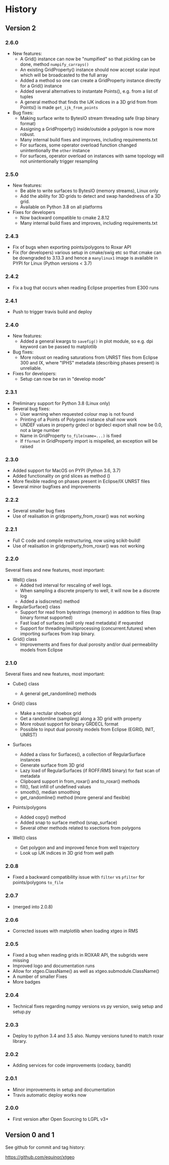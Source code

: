 # History

## Version 2

### 2.6.0
* New features:
  * A Grid() instance can now be "numpified" so that pickling can be done, method `numpify_carrays()`
  * An existing GridProperty() instance should now accept scalar input which will be broadcasted to
    the full array
  * Added a method so one can create a GridProperty instance directly for a Grid() instance
  * Added several alternatives to instantate Points(), e.g. from a list of tuples
  * A general method that finds the IJK indices in a 3D grid from from Points() is made `get_ijk_from_points`
* Bug fixes:
  * Making surface write to BytesIO stream threading safe (Irap binary format)
  * Assigning a GridProperty() inside/outside a polygon is now more robust.
  * Many internal build fixes and improves, including requirements.txt
  * For surfaces, some operator overload function changed unintentionally the `other` instance
  * For surfaces, operator overload on instances with same topology will not unintentionally trigger resampling


### 2.5.0
* New features:
  * Be able to write surfaces to BytesIO (memory streams), Linux only
  * Add the ability for 3D grids to detect and swap handedness of a 3D grid.
  * Available on Python 3.8 on all platforms
* Fixes for developers
  * Now backward compatible to cmake 2.8.12
  * Many internal build fixes and improves, including requirements.txt

### 2.4.3
* Fix of bugs when exporting points/polygons to Roxar API
* Fix (for developers) various setup in cmake/swig etc so that cmake can be downgraded to 3.13.3 and hence a ``manylinux1`` image is available in PYPI for Linux (Python versions < 3.7)

### 2.4.2
* Fix a bug that occurs when reading Eclipse properties from E300 runs

### 2.4.1
* Push to trigger travis build and deploy

### 2.4.0

* New features:
  * Added a general kwargs to `savefig()` in plot module, so e.g. dpi keyword can be passed to matplotlib
* Bug fixes:
  * More robust on reading saturations from UNRST files from Eclipse 300 and IX, where "IPHS" metadata
    (describing phases present) is unreliable.
* Fixes for developers:
  * Setup can now be ran in "develop mode"

### 2.3.1

* Preliminary support for Python 3.8 (Linux only)
* Several bug fixes:
  * User warning when requested colour map is not found
  * Printing of a Points of Polygons instance shall now work
  * UNDEF values in property grdecl or bgrdecl export shall now be 0.0, not a large number
  * Name in GridProperty `to_file(name=...)` is fixed
  * If `fformat` in GridProperty import is mispelled, an exception will be raised

### 2.3.0

* Added support for MacOS on PYPI (Python 3.6, 3.7)
* Added functionality on grid slices as method ()
* More flexible reading on phases present in Eclipse/IX UNRST files
* Several minor bugfixes and improvements

### 2.2.2

* Several smaller bug fixes
* Use of realisation in gridproperty_from_roxar() was not working

### 2.2.1

* Full C code and compile restructuring, now using scikit-build!
* Use of realisation in gridproperty_from_roxar() was not working

### 2.2.0

Several fixes and new features, most important:

  * Well() class
    * Added tvd interval for rescaling of well logs.
    * When sampling a discrete property to well, it will now be a discrete log
    * Added a isdiscrete() method
  * RegularSurface() class
    * Support for read from bytestrings (memory) in addition to files (Irap binary format supported)
    * Fast load of surfaces (will only read metadata) if requested
    * Support for threading/multiprocessing (concurrent.futures) when importing surfaces from Irap binary.
  * Grid() class
    * Improvements and fixes for dual porosity and/or dual permeability models from Eclipse


### 2.1.0

Several fixes and new features, most important:

  * Cube() class
    * A general get_randomline() methods
  * Grid() class
    * Make a rectular shoebox grid
    * Get a randomline (sampling) along a 3D grid with property
    * More robust support for binary GRDECL format
    * Possible to input dual porosity models from Eclipse (EGRID, INIT, UNRST)
  * Surfaces
    * Added a class for Surfaces(), a collection of RegularSurface instances
    * Generate surface from 3D grid
    * Lazy load of RegularSurfaces (if ROFF/RMS binary) for fast scan of metadata
    * Clipboard support in from_roxar() and to_roxar() methods
    * fill(), fast infill of undefined values
    * smooth(), median smoothing
    * get_randomline() method (more general and flexible)

  * Points/polygons
    * Added copy() method
    * Added snap to surface method (snap_surface)
    * Several other methods related to xsections from polygons

  * Well() class
    * Get polygon and and improved fence from well trajectory
    * Look up IJK indices in 3D grid from well path

### 2.0.8

* Fixed a backward compatibility issue with `filter` vs `pfilter` for points/polygons `to_file`

### 2.0.7

* (merged into 2.0.8)

### 2.0.6

* Corrected issues with matplotlib when loading xtgeo in RMS

### 2.0.5

* Fixed a bug when reading grids in ROXAR API, the subgrids were missing
* Improved logo and documentation runs
* Allow for xtgeo.ClassName() as well as xtgeo.submodule.ClassName()
* A number of smaller Fixes
* More badges

### 2.0.4

* Technical fixes regarding numpy versions vs py version, swig setup and setup.py

### 2.0.3

* Deploy to python 3.4 and 3.5 also. Numpy versions tuned to match roxar library.

### 2.0.2

* Adding services for code improvements (codacy, bandit)

### 2.0.1

* Minor improvements in setup and documentation
* Travis automatic deploy works now

### 2.0.0

* First version after Open Sourcing to LGPL v3+

## Version 0 and 1

See github for commit and tag history:

https://github.com/equinor/xtgeo
